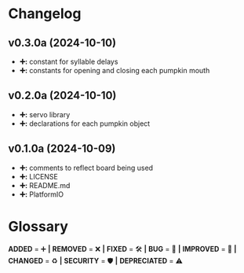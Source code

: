 # Changelog

## v0.3.0a (2024-10-10)
- **➕:** constant for syllable delays
- **➕:** constants for opening and closing each pumpkin mouth

## v0.2.0a (2024-10-10)
- **➕:** servo library
- **➕:** declarations for each pumpkin object

## v0.1.0a (2024-10-09)
- **➕:** comments to reflect board being used 
- **➕:** LICENSE
- **➕:** README.md
- **➕:** PlatformIO

  
# Glossary
**ADDED** = ➕ **|**
**REMOVED** = ❌ **|**
**FIXED** = 🛠️ **|**
**BUG** = 🐞 **|**
**IMPROVED** = 🚀 **|**
**CHANGED** = ♻️ **|**
**SECURITY** = 🛡️ **|**
**DEPRECIATED** = ⚠️